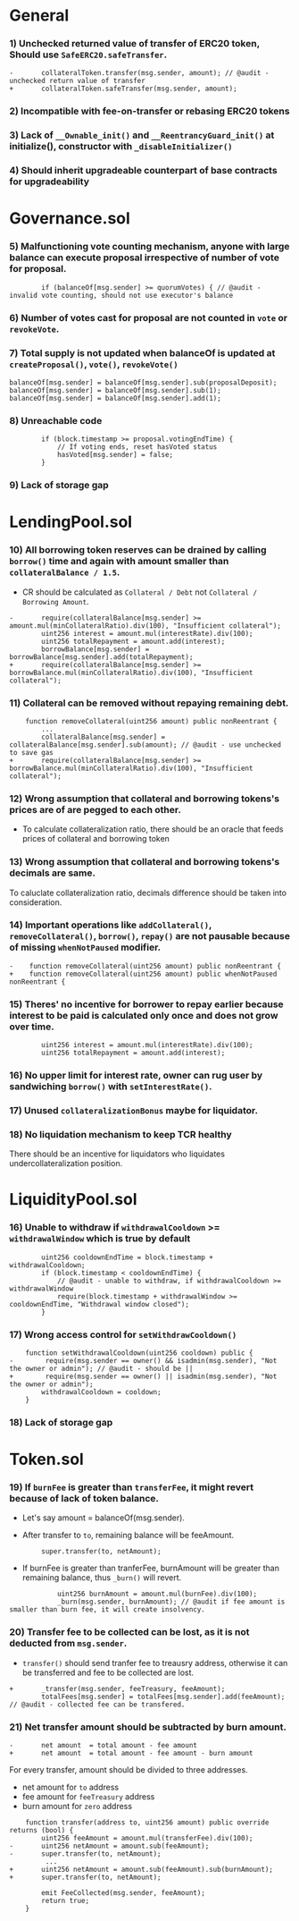 # General
### 1) Unchecked returned value of transfer of ERC20 token, Should use `SafeERC20.safeTransfer`.
```
-       collateralToken.transfer(msg.sender, amount); // @audit -unchecked return value of transfer
+       collateralToken.safeTransfer(msg.sender, amount);
```
### 2) Incompatible with fee-on-transfer or rebasing ERC20 tokens
### 3) Lack of `__Ownable_init()` and `__ReentrancyGuard_init()` at initialize(), constructor with `_disableInitializer()`
### 4) Should inherit upgradeable counterpart of base contracts for upgradeability

# Governance.sol

### 5) Malfunctioning vote counting mechanism, anyone with large balance can execute proposal irrespective of number of vote for proposal.
```
        if (balanceOf[msg.sender] >= quorumVotes) { // @audit - invalid vote counting, should not use executor's balance
```

### 6) Number of votes cast for proposal are not counted in `vote` or `revokeVote`.

### 7) Total supply is not updated when balanceOf is updated at `createProposal()`, `vote()`, `revokeVote()`
```
balanceOf[msg.sender] = balanceOf[msg.sender].sub(proposalDeposit);
balanceOf[msg.sender] = balanceOf[msg.sender].sub(1);
balanceOf[msg.sender] = balanceOf[msg.sender].add(1);
```

### 8) Unreachable code
```
        if (block.timestamp >= proposal.votingEndTime) {
            // If voting ends, reset hasVoted status
            hasVoted[msg.sender] = false;
        }
```
### 9) Lack of storage gap

# LendingPool.sol
### 10) All borrowing token reserves can be drained by calling `borrow()` time and again with amount smaller than `collateralBalance / 1.5`.

- CR should be calculated as `Collateral / Debt` not `Collateral / Borrowing Amount`.

```
-       require(collateralBalance[msg.sender] >= amount.mul(minCollateralRatio).div(100), "Insufficient collateral"); 
        uint256 interest = amount.mul(interestRate).div(100);
        uint256 totalRepayment = amount.add(interest);
        borrowBalance[msg.sender] = borrowBalance[msg.sender].add(totalRepayment); 
+       require(collateralBalance[msg.sender] >= borrowBalance.mul(minCollateralRatio).div(100), "Insufficient collateral"); 
```

### 11) Collateral can be removed without repaying remaining debt.
```
    function removeCollateral(uint256 amount) public nonReentrant {
        ...
        collateralBalance[msg.sender] = collateralBalance[msg.sender].sub(amount); // @audit - use unchecked to save gas
+       require(collateralBalance[msg.sender] >= borrowBalance.mul(minCollateralRatio).div(100), "Insufficient collateral"); 
```

### 12) Wrong assumption that collateral and borrowing tokens's prices are of are pegged to each other.
- To calculate collateralization ratio, there should be an oracle that feeds prices of collateral and borrowing token 

### 13) Wrong assumption that collateral and borrowing tokens's decimals are same.
To caluclate collateralization ratio, decimals difference should be taken into consideration.

### 14) Important operations like `addCollateral()`, `removeCollateral()`, `borrow()`, `repay()` are not pausable because of missing `whenNotPaused` modifier.

```
-    function removeCollateral(uint256 amount) public nonReentrant {
+    function removeCollateral(uint256 amount) public whenNotPaused nonReentrant {
```

### 15) Theres' no incentive for borrower to repay earlier because interest to be paid is calculated only once and does not grow over time.

```
        uint256 interest = amount.mul(interestRate).div(100);
        uint256 totalRepayment = amount.add(interest);
```

### 16) No upper limit for interest rate, owner can rug user by sandwiching `borrow()` with `setInterestRate()`.

### 17) Unused `collateralizationBonus` maybe for liquidator.

### 18) No liquidation mechanism to keep TCR healthy
There should be an incentive for liquidators who liquidates undercollateralization position.

# LiquidityPool.sol
### 16) Unable to withdraw if `withdrawalCooldown` >= `withdrawalWindow` which is true by default
```
        uint256 cooldownEndTime = block.timestamp + withdrawalCooldown;
        if (block.timestamp < cooldownEndTime) {
            // @audit - unable to withdraw, if withdrawalCooldown >= withdrawalWindow 
            require(block.timestamp + withdrawalWindow >= cooldownEndTime, "Withdrawal window closed"); 
        } 
```
### 17) Wrong access control for `setWithdrawCooldown()`

```
    function setWithdrawalCooldown(uint256 cooldown) public {
-        require(msg.sender == owner() && isadmin(msg.sender), "Not the owner or admin"); // @audit - should be ||
+        require(msg.sender == owner() || isadmin(msg.sender), "Not the owner or admin"); 
        withdrawalCooldown = cooldown;
    }
```
### 18) Lack of storage gap

# Token.sol
### 19) If `burnFee` is greater than `transferFee`, it might revert because of lack of token balance.

- Let's say amount = balanceOf(msg.sender).

- After transfer to `to`, remaining balance will be feeAmount.
```
        super.transfer(to, netAmount);
```
- If burnFee is greater than tranferFee, burnAmount will be greater than remaining balance, thus `_burn()` will revert.
```
            uint256 burnAmount = amount.mul(burnFee).div(100);
            _burn(msg.sender, burnAmount); // @audit if fee amount is smaller than burn fee, it will create insolvency.
```

### 20) Transfer fee to be collected can be lost, as it is not deducted from `msg.sender`.

 - `transfer()` should send tranfer fee to treausry address, otherwise it can be transferred and fee to be collected are lost.
```
+       _transfer(msg.sender, feeTreasury, feeAmount);
        totalFees[msg.sender] = totalFees[msg.sender].add(feeAmount); // @audit - collected fee can be transfered.
```

### 21) Net transfer amount should be subtracted by burn amount.

```
-       net amount  = total amount - fee amount
+       net amount  = total amount - fee amount - burn amount
```
For every transfer, amount should be divided to three addresses.

- net amount for `to` address
- fee amount for `feeTreasury` address
- burn amount for `zero` address


```
    function transfer(address to, uint256 amount) public override returns (bool) {
        uint256 feeAmount = amount.mul(transferFee).div(100);
-       uint256 netAmount = amount.sub(feeAmount);
-       super.transfer(to, netAmount);
         ...
+       uint256 netAmount = amount.sub(feeAmount).sub(burnAmount);
+       super.transfer(to, netAmount);

        emit FeeCollected(msg.sender, feeAmount);
        return true;
    }
```